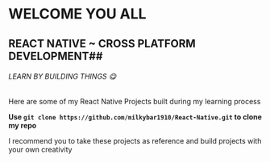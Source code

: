 # WELCOME YOU ALL

## REACT NATIVE ~ CROSS PLATFORM DEVELOPMENT##

###### LEARN BY BUILDING THINGS 😋

Here are some of my React Native Projects built during my learning process

**Use `git clone https://github.com/milkybar1910/React-Native.git` to clone my repo**

I recommend you to take these projects as reference and build projects with your own creativity
